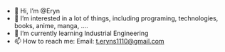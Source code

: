 - 👋 Hi, I’m @Eryn
- 👀 I’m interested in a lot of things, including programing, technologies, books, anime, manga, ....
- 🌱 I’m currently learning Industrial Engineering
- 📫 How to reach me: 
Email: t.eryns1110@gmail.com

<!---
Eryn1110/Eryn1110 is a ✨ special ✨ repository because its `README.md` (this file) appears on your GitHub profile.
You can click the Preview link to take a look at your changes.
--->
